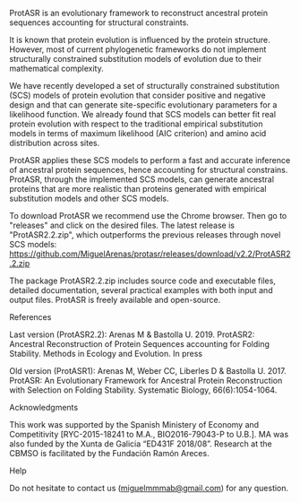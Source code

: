 ProtASR is an evolutionary framework to reconstruct ancestral protein sequences accounting for structural constraints.

It is known that protein evolution is influenced by the protein structure. However, most of current phylogenetic frameworks do not implement structurally constrained substitution models of evolution due to their mathematical complexity.

We have recently developed a set of structurally constrained substitution (SCS) models of protein evolution that consider positive and negative design and that can generate site-specific evolutionary parameters for a likelihood function. We already found that SCS models can better fit real protein evolution with respect to the traditional empirical substitution models in terms of maximum likelihood (AIC criterion) and amino acid distribution across sites.

ProtASR applies these SCS models to perform a fast and accurate inference of ancestral protein sequences, hence accounting for structural constrains. ProtASR, through the implemented SCS models, can generate ancestral proteins that are more realistic than proteins generated with empirical substitution models and other SCS models.


To download ProtASR we recommend use the Chrome browser. Then go to "releases" and click on the desired files. The latest release is "ProtASR2.2.zip", which outperforms the previous releases through novel SCS models: https://github.com/MiguelArenas/protasr/releases/download/v2.2/ProtASR2.2.zip 


The package ProtASR2.2.zip includes source code and executable files, detailed documentation, several practical examples with both input and output files.
ProtASR is freely available and open-source.


References

Last version (ProtASR2.2): 
Arenas M & Bastolla U. 2019. ProtASR2: Ancestral Reconstruction of Protein Sequences accounting for Folding Stability. Methods in Ecology and Evolution. In press

Old version (ProtASR1): 
Arenas M, Weber CC, Liberles D & Bastolla U. 2017. ProtASR: An Evolutionary Framework for Ancestral Protein Reconstruction with Selection on Folding Stability. Systematic Biology, 66(6):1054-1064.


Acknowledgments

This work was supported by the Spanish Ministery of Economy and Competitivity [RYC-2015-18241 to M.A., BIO2016-79043-P to U.B.]. MA was also funded by the Xunta de Galicia “ED431F 2018/08”. Research at the CBMSO is facilitated by the Fundación Ramón Areces.


Help

Do not hesitate to contact us (miguelmmmab@gmail.com) for any question.
